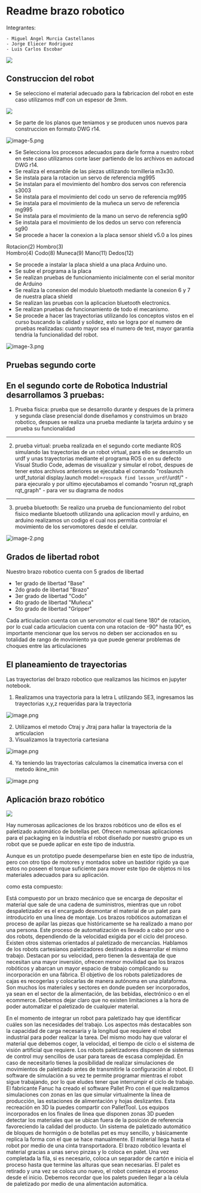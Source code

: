 # Readme brazo robotico

Integrantes: 

    - Miguel Angel Murcia Castellanos
    - Jorge Eliecer Rodriguez
    - Luis Carlos Escobar

![](attachment:image.png)

## Construccion del robot

* Se selecciono el material adecuado para la fabricacion del robot en este caso utilizamos mdf con un espesor de 3mm.

![](https://www.blogger.com/u/1/blog/post/edit/preview/7394514771347193319/2504004808712897670)

* Se parte de los planos que teniamos y se producen unos nuevos para construccion en formato DWG r14.

![image-5.png](attachment:image-5.png)

* Se Selecciona los procesos adecuados para darle forma a nuestro robot en este caso utilizamos corte laser partiendo de los archivos en autocad DWG r14.
* Se realiza el ensamble de las piezas utilizando tornilleria m3x30.
* Se instala para la rotacion un servo de referencia mg995
* Se instalan para el movimiento del hombro dos servos con referencia s3003
* Se instala para el movimiento del codo un servo de referencia mg995
* Se instala para el movimiento de la muñeca un servo de referencia mg995
* Se instala para el movimiento de la mano un servo de referencia sg90
* Se instala para el movimiento de los dedos un servo con referencia sg90
* Se procede a hacer la conexion a la placa sensor shield v5.0 a los pines 

Rotacion(2)
Hombro(3)   
Hombro(4)
Codo(8)
Muneca(9)
Mano(11)
Dedos(12)

* Se procede a instalar la placa shield a una placa Arduino uno.
* Se sube el programa a la placa
* Se realizan pruebas de funcionamiento inicialmente con el serial monitor de Arduino
* Se realiza la conexion del modulo bluetooth mediante la conexion 6 y 7 de nuestra placa shield
* Se realizan las pruebas con la aplicacion bluetooth electronics.
* Se realizan pruebas de funcionamiento de todo el mecanismo.
* Se procede a hacer las trayectorias utilizando los conceptos vistos en el curso buscando la calidad y solidez, esto se logra por el numero de pruebas realizadas: cuanto mayor sea el numero de test, mayor garantia  tendria la funcionalidad del robot.

![image-3.png](attachment:image-3.png)

## Pruebas segundo corte

En el segundo corte de Robotica Industrial desarrollamos 3 pruebas:
-------------------------------------------------------------------
1. Prueba fisica: prueba que se desarrollo durante y despues de la 
primera y segunda clase presencial donde diseñamos y construimos un 
brazo robotico, despues se realiza una prueba mediante la tarjeta arduino
y se prueba su funcionalidad
-------------------------------------------------------------------
2. prueba virtual: prueba realizada en el segundo corte mediante ROS 
simulando las trayectorias de un robot virtual, para ello se desarrollo un 
urdf y unas trayectorias mediante el programa ROS o en su defecto Visual
Studio Code, ademas de visualizar y simular el robot, despues de tener estos archivos anteriores
se ejecutaba el comando 
"roslaunch urdf_tutorial display.launch model:=`rospack find lesson_urdf`/urdf/" - para ejecuralo 
y por ultimo ejecutabamos el comando  "rosrun rqt_graph rqt_graph" - para ver su diagrama de nodos
-------------------------------------------------------------------
3. prueba bluetooth: Se realizo una prueba de funcionamiento del robot fisico mediante bluetooth utilizando una aplicacion movil y arduino, en arduino realizamos un codigo el cual nos permitia controlar el movimiento
de los servomotores desde el celular.

![image-2.png](attachment:image-2.png)


## Grados de libertad robot

Nuestro brazo robotico cuenta con 5 grados de libertad

- 1er grado de libertad "Base"
- 2do grado de libertad "Brazo"
- 3er grado de libertad "Codo"
- 4to grado de libertad "Muñeca"
- 5to grado de libertad "Gripper"

Cada articulacion cuenta con un servomotor el cual tiene 180° de rotacion, por lo cual cada articulacion cuenta con una rotacion de -90° hasta 90°, es importante mencionar que los servos no deben ser accionados
en su totalidad de rango de movimiento ya que puede generar problemas de choques entre las articulaciones

## El planeamiento de trayectorias 

Las trayectorias del brazo robotico que realizamos las hicimos en jupyter notebook.

1. Realizamos una trayectoria para la letra L utilizando SE3, ingresamos las trayectorias x,y,z requeridas para la trayectoria

![image.png](attachment:image.png) 

2. Utilizamos el metodo Ctraj y Jtraj para hallar la trayectoria de la articulacion
3. Visualizamos la trayectoria cartesiana

![image.png](attachment:image.png)

4. Ya teniendo las trayectorias calculamos la cinematica inversa con el metodo ikine_min

![image.png](attachment:image.png)

## Aplicación brazo robótico

![](https://i.ytimg.com/vi/wAy9u0frJ9c/maxresdefault.jpg)

Hay numerosas aplicaciones de los brazos robóticos uno de ellos es el paletizado automático de botellas pet. Ofrecen numerosas aplicaciones para el packaging en la industria el robot diseñado por nuestro grupo es un robot que se puede aplicar en este tipo de industria.

Aunque es un prototipo puede desempeñarse bien en este tipo de industria, pero con otro tipo de motores y montados sobre un bastidor rígido ya que estos no poseen el torque suficiente para mover este tipo de objetos ni los materiales adecuados para su aplicación.

como esta compuesto:

Está compuesto por un brazo mecánico que se encarga de depositar el material que sale de una cadena de suministros, mientras que un robot despaletizador es el encargado desmontar el material de un palet para introducirlo en una línea de montaje. Los brazos robóticos automatizan el proceso de apilar las piezas que históricamente se ha realizado a mano por una persona. Este proceso de automatización es llevado a cabo por uno o dos robots, dependiendo de la velocidad exigida por el ciclo del proceso.
Existen otros sistemas orientados al paletizado de mercancías. Hablamos de los robots cartesianos paletizadores destinados a desarrollar el mismo trabajo. Destacan por su velocidad, pero tienen la desventaja de que necesitan una mayor inversión, ofrecen menor movilidad que los brazos robóticos y abarcan un mayor espacio de trabajo complicando su incorporación en una fábrica.
El objetivo de los robots paletizadores de cajas es recogerlas y colocarlas de manera autónoma en una plataforma. Son muchos los materiales y sectores en donde pueden ser incorporados, ya sean en el sector de la alimentación, de las bebidas, electrónico o en el ecommerce. Debemos dejar claro que no existen limitaciones a la hora de poder automatizar el paletizado de cualquier material.

En el momento de integrar un robot para paletizado hay que identificar cuáles son las necesidades del trabajo. Los aspectos más destacables son la capacidad de carga necesaria y la longitud que requiere el robot industrial para poder realizar la tarea. Del mismo modo hay que valorar el material que debemos coger, la velocidad, el tiempo de ciclo o el sistema de visión artificial que requiere. 
Los robots paletizadores disponen de sistemas de control muy sencillos de usar para tareas de escasa complejidad. En caso de necesitarlo tienes la posibilidad de realizar simulaciones de movimientos de paletizado antes de transmitirle la configuración al robot. El software de simulación a su vez te permite programar mientras el robot sigue trabajando, por lo que eludes tener que interrumpir el ciclo de trabajo.
El fabricante Fanuc ha creado el software Pallet Pro con el que realizamos simulaciones con zonas en las que simular virtualmente la línea de producción, las estaciones de alimentación y hojas deslizantes. Esta recreación en 3D la puedes compartir con PalletTool. Los equipos incorporados en los finales de línea que disponen zonas 3D pueden detectar los materiales que se ubican fuera de la posición de referencia favoreciendo la calidad del producto.
Un sistema de paletizado automático de bloques de hormigón o de botellas pet es muy sencillo, y básicamente replica la forma con el que se hace manualmente. El material llega hasta el robot por medio de una cinta transportadora. El brazo robótico levanta el material gracias a unas servo pinzas y lo coloca en palet. Una vez completada la fila, si es necesario, coloca un separador de cartón e inicia el proceso hasta que termine las alturas que sean necesarias. El palet es retirado y una vez se coloca uno nuevo, el robot comienza el proceso desde el inicio. Debemos recordar que los palets pueden llegar a la célula de paletizado por medio de una alimentación automática.


```python

```
